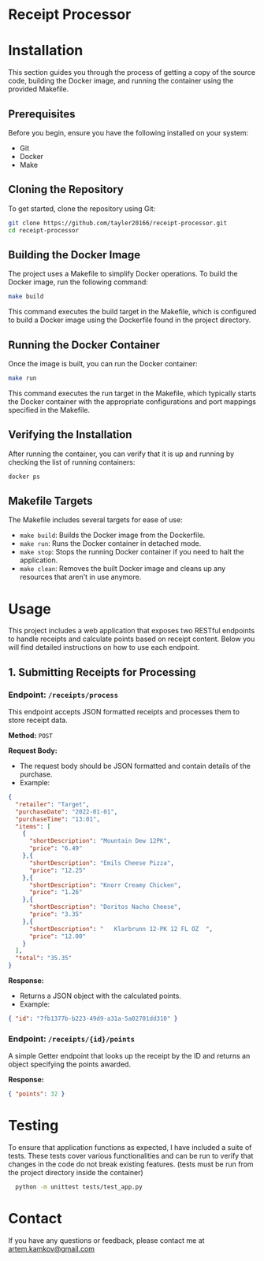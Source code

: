 # Receipt Processor

# Installation

This section guides you through the process of getting a copy of the source code, building the Docker image, and running the container using the provided Makefile.

## Prerequisites

Before you begin, ensure you have the following installed on your system:
- Git
- Docker
- Make

## Cloning the Repository
To get started, clone the repository using Git:
```bash
git clone https://github.com/tayler20166/receipt-processor.git
cd receipt-processor
```

## Building the Docker Image
The project uses a Makefile to simplify Docker operations. To build the Docker image, run the following command:
```bash
make build
```
This command executes the build target in the Makefile, which is configured to build a Docker image using the Dockerfile found in the project directory.

## Running the Docker Container
Once the image is built, you can run the Docker container:
```bash
make run
```
This command executes the run target in the Makefile, which typically starts the Docker container with the appropriate configurations and port mappings specified in the Makefile.

## Verifying the Installation
After running the container, you can verify that it is up and running by checking the list of running containers:
```bash
docker ps
```

## Makefile Targets

The Makefile includes several targets for ease of use:

- `make build`: Builds the Docker image from the Dockerfile.
- `make run`: Runs the Docker container in detached mode.
- `make stop`: Stops the running Docker container if you need to halt the application.
- `make clean`: Removes the built Docker image and cleans up any resources that aren't in use anymore.


# Usage

This project includes a web application that exposes two RESTful endpoints to handle receipts and calculate points based on receipt content. Below you will find detailed instructions on how to use each endpoint.

## 1. Submitting Receipts for Processing

### Endpoint: `/receipts/process`

This endpoint accepts JSON formatted receipts and processes them to store receipt data.

**Method:** `POST`

**Request Body:**
- The request body should be JSON formatted and contain details of the purchase.
- Example:
```json
{
  "retailer": "Target",
  "purchaseDate": "2022-01-01",
  "purchaseTime": "13:01",
  "items": [
    {
      "shortDescription": "Mountain Dew 12PK",
      "price": "6.49"
    },{
      "shortDescription": "Emils Cheese Pizza",
      "price": "12.25"
    },{
      "shortDescription": "Knorr Creamy Chicken",
      "price": "1.26"
    },{
      "shortDescription": "Doritos Nacho Cheese",
      "price": "3.35"
    },{
      "shortDescription": "   Klarbrunn 12-PK 12 FL OZ  ",
      "price": "12.00"
    }
  ],
  "total": "35.35"
}
```

**Response:**
- Returns a JSON object with the calculated points.
- Example:
```json
{ "id": "7fb1377b-b223-49d9-a31a-5a02701dd310" }
```


### Endpoint: `/receipts/{id}/points`

A simple Getter endpoint that looks up the receipt by the ID and returns an object specifying the points awarded.

**Response:**
```json
{ "points": 32 }
```

# Testing
To ensure that application functions as expected, I have included a suite of tests. These tests cover various functionalities and can be run to verify that changes in the code do not break existing features. (tests must be run from the project directory inside the container) 
```bash
  python -m unittest tests/test_app.py
```

# Contact

If you have any questions or feedback, please contact me at artem.kamkov@gmail.com